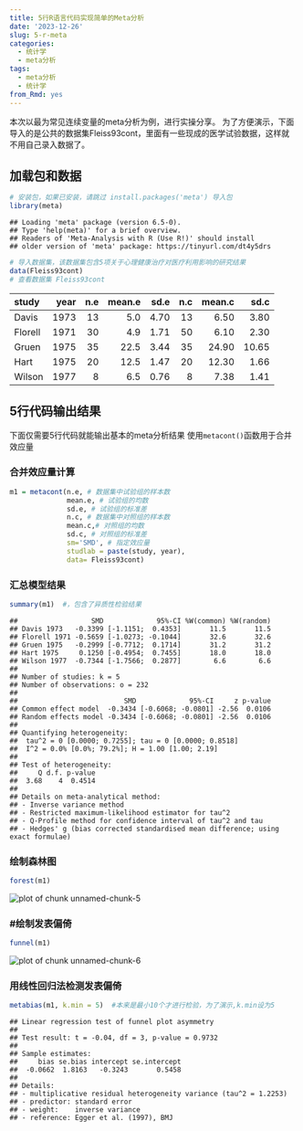 ```yaml
---
title: 5行R语言代码实现简单的Meta分析
date: '2023-12-26'
slug: 5-r-meta
categories:
  - 统计学
  - meta分析
tags:
  - meta分析
  - 统计学
from_Rmd: yes
---
```

本次以最为常见连续变量的meta分析为例，进行实操分享。
为了方便演示，下面导入的是公共的数据集Fleiss93cont，里面有一些现成的医学试验数据，这样就不用自己录入数据了。

## 加载包和数据

```r
# 安装包，如果已安装，请跳过 install.packages('meta') 导入包
library(meta)
```

```
## Loading 'meta' package (version 6.5-0).
## Type 'help(meta)' for a brief overview.
## Readers of 'Meta-Analysis with R (Use R!)' should install
## older version of 'meta' package: https://tinyurl.com/dt4y5drs
```

```r
# 导入数据集，该数据集包含5项关于心理健康治疗对医疗利用影响的研究结果
data(Fleiss93cont)
# 查看数据集 Fleiss93cont
```


|study   | year| n.e| mean.e| sd.e| n.c| mean.c|  sd.c|
|:-------|----:|---:|------:|----:|---:|------:|-----:|
|Davis   | 1973|  13|    5.0| 4.70|  13|   6.50|  3.80|
|Florell | 1971|  30|    4.9| 1.71|  50|   6.10|  2.30|
|Gruen   | 1975|  35|   22.5| 3.44|  35|  24.90| 10.65|
|Hart    | 1975|  20|   12.5| 1.47|  20|  12.30|  1.66|
|Wilson  | 1977|   8|    6.5| 0.76|   8|   7.38|  1.41|
## 5行代码输出结果

下面仅需要5行代码就能输出基本的meta分析结果
使用`metacont()`函数用于合并效应量
### 合并效应量计算

```r
m1 = metacont(n.e, # 数据集中试验组的样本数
              mean.e, # 试验组的均数
              sd.e, # 试验组的标准差
              n.c, # 数据集中对照组的样本数
              mean.c,# 对照组的均数
              sd.c, # 对照组的标准差
              sm='SMD', # 指定效应量
              studlab = paste(study, year),
              data= Fleiss93cont) 
```

### 汇总模型结果

```r
summary(m1)  #，包含了异质性检验结果
```

```
##                  SMD             95%-CI %W(common) %W(random)
## Davis 1973   -0.3399 [-1.1151;  0.4353]       11.5       11.5
## Florell 1971 -0.5659 [-1.0273; -0.1044]       32.6       32.6
## Gruen 1975   -0.2999 [-0.7712;  0.1714]       31.2       31.2
## Hart 1975     0.1250 [-0.4954;  0.7455]       18.0       18.0
## Wilson 1977  -0.7344 [-1.7566;  0.2877]        6.6        6.6
## 
## Number of studies: k = 5
## Number of observations: o = 232
## 
##                          SMD             95%-CI     z p-value
## Common effect model  -0.3434 [-0.6068; -0.0801] -2.56  0.0106
## Random effects model -0.3434 [-0.6068; -0.0801] -2.56  0.0106
## 
## Quantifying heterogeneity:
##  tau^2 = 0 [0.0000; 0.7255]; tau = 0 [0.0000; 0.8518]
##  I^2 = 0.0% [0.0%; 79.2%]; H = 1.00 [1.00; 2.19]
## 
## Test of heterogeneity:
##     Q d.f. p-value
##  3.68    4  0.4514
## 
## Details on meta-analytical method:
## - Inverse variance method
## - Restricted maximum-likelihood estimator for tau^2
## - Q-Profile method for confidence interval of tau^2 and tau
## - Hedges' g (bias corrected standardised mean difference; using exact formulae)
```
### 绘制森林图

```r
forest(m1)
```

![plot of chunk unnamed-chunk-5](/figures/course/2023-12-26-5-r-meta/unnamed-chunk-5-1.png)
### #绘制发表偏倚

```r
funnel(m1)
```

![plot of chunk unnamed-chunk-6](/figures/course/2023-12-26-5-r-meta/unnamed-chunk-6-1.png)
### 用线性回归法检测发表偏倚

```r
metabias(m1, k.min = 5)  #本来是最小10个才进行检验，为了演示,k.min设为5
```

```
## Linear regression test of funnel plot asymmetry
## 
## Test result: t = -0.04, df = 3, p-value = 0.9732
## 
## Sample estimates:
##     bias se.bias intercept se.intercept
##  -0.0662  1.8163   -0.3243       0.5458
## 
## Details:
## - multiplicative residual heterogeneity variance (tau^2 = 1.2253)
## - predictor: standard error
## - weight:    inverse variance
## - reference: Egger et al. (1997), BMJ
```
